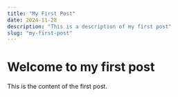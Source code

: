 ```yaml
---
title: "My First Post"
date: 2024-11-28
description: "This is a description of my first post"
slug: "my-first-post"
---
```


# Welcome to my first post

This is the content of the first post.

